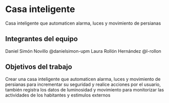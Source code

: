 # Casa inteligente

Casa inteligente que automaticen alarma, luces y movimiento de persianas

## Integrantes del equipo

Daniel Simón Novillo @danielsimon-upm
Laura Rollón Hernández @l-rollon

## Objetivos del trabajo

Crear una casa inteligente que automaticen alarma, luces y movimiento de persianas para incrementar su seguridad y realice acciones por el usuario, también registra los datos de luminosidad y movimiento para monitorizar las actividades de los habitantes y estimulos externos
